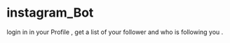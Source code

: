 # instagram_Bot

login in in your Profile , get a list of your follower and who is following you .

